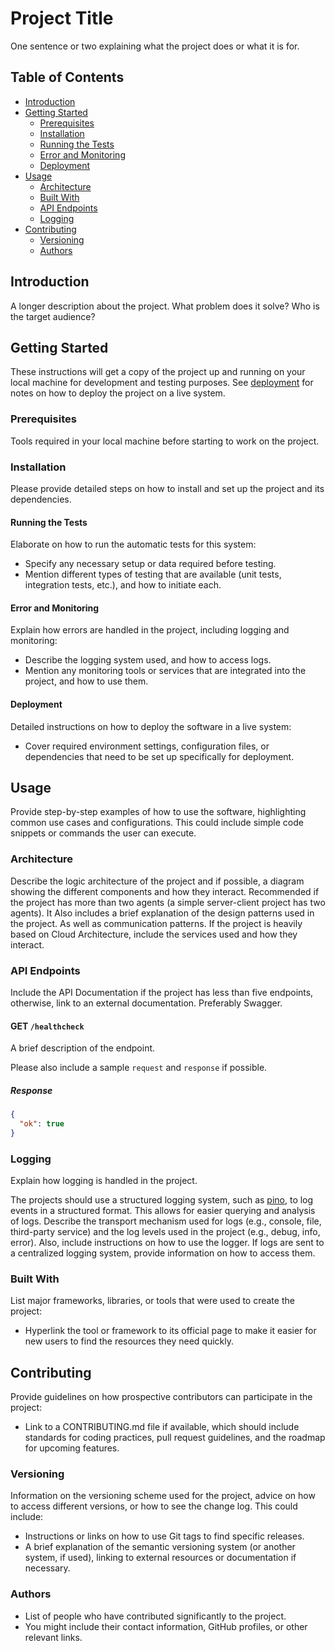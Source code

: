 # Project Title

One sentence or two explaining what the project does or what it is for.

## Table of Contents

- [Introduction](#introduction)
- [Getting Started](#getting-started)
  - [Prerequisites](#prerequisites)
  - [Installation](#installation)
  - [Running the Tests](#running-the-tests)
  - [Error and Monitoring](#error-and-monitoring)
  - [Deployment](#deployment)
- [Usage](#usage)
  - [Architecture](#architecture)
  - [Built With](#built-with)
  - [API Endpoints](#api-endpoints)
  - [Logging](#logging)
- [Contributing](#contributing)
  - [Versioning](#versioning)
  - [Authors](#authors)

## Introduction

A longer description about the project. What problem does it solve? Who is the target audience?

## Getting Started

These instructions will get a copy of the project up and running on your local machine for development and testing purposes. See [deployment](#deployment) for notes on how to deploy the project on a live system.

### Prerequisites

Tools required in your local machine before starting to work on the project.

### Installation

Please provide detailed steps on how to install and set up the project and its dependencies.

#### **Running the Tests**

Elaborate on how to run the automatic tests for this system:

- Specify any necessary setup or data required before testing.
- Mention different types of testing that are available (unit tests, integration tests, etc.), and how to initiate each.

#### **Error and Monitoring**

Explain how errors are handled in the project, including logging and monitoring:

- Describe the logging system used, and how to access logs.
- Mention any monitoring tools or services that are integrated into the project, and how to use them.

#### **Deployment**

Detailed instructions on how to deploy the software in a live system:

- Cover required environment settings, configuration files, or dependencies that need to be set up specifically for deployment.

## Usage

Provide step-by-step examples of how to use the software, highlighting common use cases and configurations. This could include simple code snippets or commands the user can execute.

### **Architecture**

Describe the logic architecture of the project and if possible, a diagram showing the different components and how they interact. Recommended if the project has more than two agents (a simple server-client project has two agents).
It Also includes a brief explanation of the design patterns used in the project. As well as communication patterns.
If the project is heavily based on Cloud Architecture, include the services used and how they interact.

### API Endpoints

Include the API Documentation if the project has less than five endpoints, otherwise, link to an external documentation. Preferably Swagger.

#### GET `/healthcheck`

A brief description of the endpoint.

Please also include a sample `request` and `response` if possible.

##### **Response**

```json
{
  "ok": true
}
```

### **Logging**

Explain how logging is handled in the project.

The projects should use a structured logging system, such as [pino](!https://github.com/pinojs/pino), to log events in a structured format. This allows for easier querying and analysis of logs. Describe the transport mechanism used for logs (e.g., console, file, third-party service) and the log levels used in the project (e.g., debug, info, error). Also, include instructions on how to use the logger.
If logs are sent to a centralized logging system, provide information on how to access them.

### **Built With**

List major frameworks, libraries, or tools that were used to create the project:

- Hyperlink the tool or framework to its official page to make it easier for new users to find the resources they need quickly.

## **Contributing**

Provide guidelines on how prospective contributors can participate in the project:

- Link to a CONTRIBUTING.md file if available, which should include standards for coding practices, pull request guidelines, and the roadmap for upcoming features.

### **Versioning**

Information on the versioning scheme used for the project, advice on how to access different versions, or how to see the change log. This could include:

- Instructions or links on how to use Git tags to find specific releases.
- A brief explanation of the semantic versioning system (or another system, if used), linking to external resources or documentation if necessary.

### **Authors**

- List of people who have contributed significantly to the project.
- You might include their contact information, GitHub profiles, or other relevant links.
